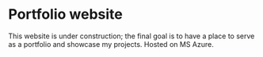 # Portfolio website

This website is under construction; the final goal is to have a place to serve as a portfolio and showcase my projects. Hosted on MS Azure.
